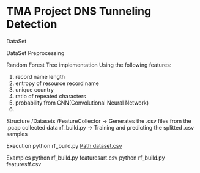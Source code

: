 # TMA Project DNS Tunneling Detection

DataSet

DataSet Preprocessing

Random Forest Tree implementation
Using the following features:
1. record name length
2. entropy of resource record name
3. unique country
4. ratio of repeated characters
5. probability from CNN(Convolutional Neural Network)
6.

Structure
/Datasets
/FeatureCollector -> Generates the .csv files from the .pcap collected data
rf_build.py -> Training and predicting the splitted .csv samples

Execution
python rf_build.py <Path:dataset.csv>

Examples
python rf_build.py featuresart.csv
python rf_build.py featuresff.csv
